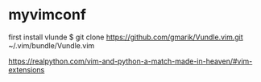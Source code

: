 # myvimconf

first  install vlunde 
$ git clone https://github.com/gmarik/Vundle.vim.git ~/.vim/bundle/Vundle.vim


https://realpython.com/vim-and-python-a-match-made-in-heaven/#vim-extensions
